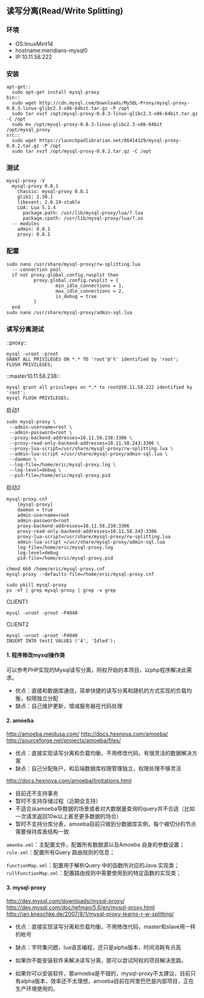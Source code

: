 读写分离(Read/Write Splitting)
---
### 环境

* OS:linuxMint14
* hostname:meridians-mysql0
* IP:10.11.58.222

### 安装
```
apt-get::
  sudo apt-get install mysql-proxy
bin::
  sudo wget http://cdn.mysql.com/Downloads/MySQL-Proxy/mysql-proxy-0.8.3-linux-glibc2.3-x86-64bit.tar.gz -P /opt
  sudo tar xvzf /opt/mysql-proxy-0.8.3-linux-glibc2.3-x86-64bit.tar.gz -C /opt
  sudo mv /opt/mysql-proxy-0.8.3-linux-glibc2.3-x86-64bit /opt/mysql_proxy
src::
  sudo wget https://launchpadlibrarian.net/86414129/mysql-proxy-0.8.2.tar.gz -P /opt
  sudo tar xvzf /opt/mysql-proxy-0.8.2.tar.gz -C /opt
```

### 测试
```
mysql-proxy -V
  mysql-proxy 0.8.1
    chassis: mysql-proxy 0.8.1
    glib2: 2.30.1
    libevent: 2.0.19-stable
    LUA: Lua 5.1.4
      package.path: /usr/lib/mysql-proxy/lua/?.lua
      package.cpath: /usr/lib/mysql-proxy/lua/?.so
  -- modules
    admin: 0.8.1
    proxy: 0.8.1
```

### 配置
```
sudo nano /usr/share/mysql-proxy/rw-splitting.lua
  -- connection pool
  if not proxy.global.config.rwsplit then
          proxy.global.config.rwsplit = {
                  min_idle_connections = 1,
                  max_idle_connections = 2,
                  is_debug = true
          }
  end
sudo nano /usr/share/mysql-proxy/admin-sql.lua
```

### 读写分离测试
::proxy::

```
mysql -uroot -proot
GRANT ALL PRIVILEGES ON *.* TO 'root'@'%' identified by 'root';
FLUSH PRIVILEGES;
```

::master10.11.58.238::

```
mysql grant all privileges on *.* to root@10.11.58.222 identified by 'root';
mysql FLUSH PRIVILEGES;
```

启动1

```
sudo mysql-proxy \
 --admin-username=root \
 --admin-password=root \
 --proxy-backend-addresses=10.11.58.238:3306 \
 --proxy-read-only-backend-addresses=10.11.58.243:3306 \
 --proxy-lua-script=/usr/share/mysql-proxy/rw-splitting.lua \
 --admin-lua-script =/usr/share/mysql-proxy/admin-sql.lua \
 --daemon \
 --log-file=/home/eric/mysql-proxy.log \
 --log-level=debug \
 --pid-file=/home/eric/mysql-proxy.pid
```

启动2

```
mysql-proxy.cnf
	[mysql-proxy]
	daemon = true
	admin-username=root
	admin-password=root
	proxy-backend-addresses=10.11.58.238:3306
	proxy-read-only-backend-addresses=10.11.58.243:3306
	proxy-lua-script=/usr/share/mysql-proxy/rw-splitting.lua
	admin-lua-script =/usr/share/mysql-proxy/admin-sql.lua
	log-file=/home/eric/mysql-proxy.log
	log-level=debug
	pid-file=/home/eric/mysql-proxy.pid

chmod 660 /home/eric/mysql-proxy.cnf
mysql-proxy --defaults-file=/home/eric/mysql-proxy.cnf

sudo pkill mysql-proxy
ps -ef | grep mysql-proxy | grep -v grep
```

CLIENT1

```
mysql -uroot -proot -P4040
```

CLIENT2

```
mysql -uroot -proot -P4040
INSERT INTO test1 VALUES ('4', 'Idled');
```

#### 1. 程序修改mysql操作类
可以参考PHP实现的Mysql读写分离，阿权开始的本项目，以php程序解决此需求。
- 优点：直接和数据库通信，简单快捷的读写分离和随机的方式实现的负载均衡，权限独立分配
- 缺点：自己维护更新，增减服务器在代码处理

#### 2. amoeba
http://amoeba.meidusa.com/
http://docs.hexnova.com/amoeba/
http://sourceforge.net/projects/amoeba/files/
- 优点：直接实现读写分离和负载均衡，不用修改代码，有很灵活的数据解决方案
- 缺点：自己分配账户，和后端数据库权限管理独立，权限处理不够灵活

http://docs.hexnova.com/amoeba/limitations.html
- 目前还不支持事务
- 暂时不支持存储过程（近期会支持）
- 不适合从amoeba导数据的场景或者对大数据量查询的query并不合适（比如一次请求返回10w以上甚至更多数据的场合）
- 暂时不支持分库分表，amoeba目前只做到分数据库实例，每个被切分的节点需要保持库表结构一致

`amoeba.xml`：主配置文件，配置所有数据源以及Amoeba 自身的参数设置；
`rule.xml`：配置所有Query 路由规则的信息；

`functionMap.xml`：配置用于解析Query 中的函数所对应的Java 实现类；
`rullFunctionMap.xml`：配置路由规则中需要使用到的特定函数的实现类；

#### 3. mysql-proxy
http://dev.mysql.com/downloads/mysql-proxy/
http://dev.mysql.com/doc/refman/5.6/en/mysql-proxy.html
http://jan.kneschke.de/2007/8/1/mysql-proxy-learns-r-w-splitting/
- 优点：直接实现读写分离和负载均衡，不用修改代码，master和slave用一样的帐号
- 缺点：字符集问题，lua语言编程，还只是alpha版本，时间消耗有点高

- 如果你不能安装软件来解决读写分离，那可以尝试阿权的项目解决思路。
- 如果你可以安装软件，那amoeba是不错的，mysql-proxy不太建议，目前只有alpha版本，效率还不太理想，amoeba目前在阿里巴巴是内部项目，正在生产环境使用的。
